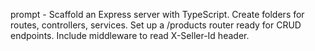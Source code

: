prompt - Scaffold an Express server with TypeScript. Create folders for routes, controllers, services. Set up a /products router ready for CRUD endpoints. Include middleware to read X-Seller-Id header.